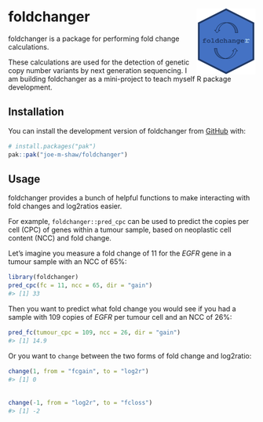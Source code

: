 
<!-- README.md is generated from README.Rmd. Please edit that file -->

# foldchanger <img src="man/figures/logo.png" align="right" height="134" alt="" />

<!-- badges: start -->
<!-- badges: end -->

foldchanger is a package for performing fold change calculations.

These calculations are used for the detection of genetic copy number
variants by next generation sequencing. I am building foldchanger as a
mini-project to teach myself R package development.

## Installation

You can install the development version of foldchanger from
[GitHub](https://github.com/) with:

``` r
# install.packages("pak")
pak::pak("joe-m-shaw/foldchanger")
```

## Usage

foldchanger provides a bunch of helpful functions to make interacting
with fold changes and log2ratios easier.

For example, `foldchanger::pred_cpc` can be used to predict the copies
per cell (CPC) of genes within a tumour sample, based on neoplastic cell
content (NCC) and fold change.

Let’s imagine you measure a fold change of 11 for the *EGFR* gene in a
tumour sample with an NCC of 65%:

``` r
library(foldchanger)
pred_cpc(fc = 11, ncc = 65, dir = "gain")
#> [1] 33
```

Then you want to predict what fold change you would see if you had a
sample with 109 copies of *EGFR* per tumour cell and an NCC of 26%:

``` r
pred_fc(tumour_cpc = 109, ncc = 26, dir = "gain")
#> [1] 14.9
```

Or you want to `change` between the two forms of fold change and
log2ratio:

``` r
change(1, from = "fcgain", to = "log2r")
#> [1] 0
```

``` r

change(-1, from = "log2r", to = "fcloss")
#> [1] -2
```
